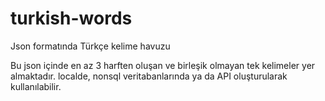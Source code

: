 # turkish-words

Json formatında Türkçe kelime havuzu

Bu json içinde en az 3 harften oluşan ve birleşik olmayan tek kelimeler yer almaktadır. localde, nonsql veritabanlarında ya da API oluşturularak kullanılabilir.
